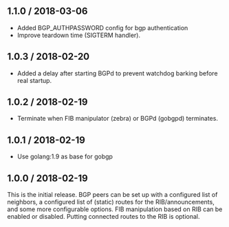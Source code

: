 ## 1.1.0 / 2018-03-06

* Added BGP_AUTHPASSWORD config for bgp authentication
* Improve teardown time (SIGTERM handler).

## 1.0.3 / 2018-02-20

* Added a delay after starting BGPd to prevent watchdog barking before real startup.

## 1.0.2 / 2018-02-19

* Terminate when FIB manipulator (zebra) or BGPd (gobgpd) terminates.

## 1.0.1 / 2018-02-19

* Use golang:1.9 as base for gobgp

## 1.0.0 / 2018-02-19

This is the initial release.
BGP peers can be set up with a configured list of neighbors,
a configured list of (static) routes for the RIB/announcements,
and some more configurable options.
FIB manipulation based on RIB can be enabled or disabled.
Putting connected routes to the RIB is optional.

